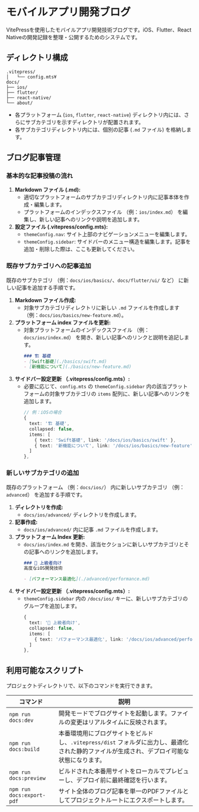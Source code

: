 # モバイルアプリ開発ブログ

VitePressを使用したモバイルアプリ開発技術ブログです。iOS、Flutter、React Nativeの開発記録を整理・公開するためのシステムです。

## ディレクトリ構成

```
.vitepress/     
│   └── config.mts¥
docs/
├── ios/
├── flutter/
├── react-native/
└── about/
```

*   各プラットフォーム (`ios`, `flutter`, `react-native`) ディレクトリ内には、さらにサブカテゴリを示すディレクトリが配置されます。
*   各サブカテゴリディレクトリ内には、個別の記事 (`.md` ファイル) を格納します。

## ブログ記事管理

### 基本的な記事投稿の流れ

1.  **Markdown ファイル (.md):**
    *   適切なプラットフォームのサブカテゴリディレクトリ内に記事本体を作成・編集します。
    *   プラットフォームのインデックスファイル （例：`ios/index.md`） を編集し、新しい記事へのリンクや説明を追加します。
2.  **設定ファイル (.vitepress/config.mts):**
    *   `themeConfig.nav`: サイト上部のナビゲーションメニューを編集します。
    *   `themeConfig.sidebar`: サイドバーのメニュー構造を編集します。記事を追加・削除した際は、ここも更新してください。

### 既存サブカテゴリへの記事追加

既存のサブカテゴリ （例：`docs/ios/basics/`、`docs/flutter/ui/` など） に新しい記事を追加する手順です。

1.  **Markdown ファイル作成:**
    *   対象サブカテゴリディレクトリに新しい `.md` ファイルを作成します （例：`docs/ios/basics/new-feature.md`）。
2.  **プラットフォーム index ファイルを更新:**
    *   対象プラットフォームのインデックスファイル （例：`docs/ios/index.md`） を開き、新しい記事へのリンクと説明を追記します。
        ```markdown
        ### 🏗️ 基礎
        - [Swift基礎](./basics/swift.md)
        - [新機能について](./basics/new-feature.md)
        ```
3.  **サイドバー設定更新 （.vitepress/config.mts）:**
    *   必要に応じて、`config.mts` の `themeConfig.sidebar` 内の該当プラットフォームの対象サブカテゴリの `items` 配列に、新しい記事へのリンクを追加します。
        ```typescript
        // 例：iOSの場合
        {
          text: '🏗️ 基礎',
          collapsed: false,
          items: [
            { text: 'Swift基礎', link: '/docs/ios/basics/swift' },
            { text: '新機能について', link: '/docs/ios/basics/new-feature' }
          ]
        },
        ```

### 新しいサブカテゴリの追加

既存のプラットフォーム （例：`docs/ios/`） 内に新しいサブカテゴリ （例：`advanced`） を追加する手順です。

1.  **ディレクトリを作成:**
    *   `docs/ios/advanced/` ディレクトリを作成します。
2.  **記事作成:**
    *   `docs/ios/advanced/` 内に記事 `.md` ファイルを作成します。
3.  **プラットフォーム Index 更新:**
    *   `docs/ios/index.md` を開き、該当セクションに新しいサブカテゴリとその記事へのリンクを追加します。
        ```markdown
        ### 🚀 上級者向け
        高度なiOS開発技術
        
        - [パフォーマンス最適化](./advanced/performance.md)
        ```
4.  **サイドバー設定更新 （.vitepress/config.mts）:**
    *   `themeConfig.sidebar` 内の `/docs/ios/` キーに、新しいサブカテゴリのグループを追加します。
        ```typescript
        {
          text: '🚀 上級者向け',
          collapsed: false,
          items: [
            { text: 'パフォーマンス最適化', link: '/docs/ios/advanced/performance' },
          ]
        },
        ```

## 利用可能なスクリプト

プロジェクトディレクトリで、以下のコマンドを実行できます。

| コマンド  | 説明   |
| --------------- | --------------------------- |
| `npm run docs:dev`      | 開発モードでブログサイトを起動します。ファイルの変更はリアルタイムに反映されます。 |
| `npm run docs:build`    | 本番環境用にブログサイトをビルドし、`.vitepress/dist` フォルダに出力し、最適化された静的ファイルが生成され、デプロイ可能な状態になります。 |
| `npm run docs:preview` | ビルドされた本番用サイトをローカルでプレビューし、デプロイ前に最終確認を行います。 |
| `npm run docs:export-pdf` | サイト全体のブログ記事を単一のPDFファイルとしてプロジェクトルートにエクスポートします。 |